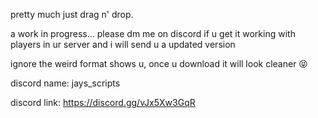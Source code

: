 pretty much just drag n' drop. 

a work in progress... please dm me on discord if u get it working with players in ur server and i will send u a updated version 

ignore the weird format shows u, once u download it will look cleaner 😝

discord name: jays_scripts

discord link: https://discord.gg/vJx5Xw3GqR
